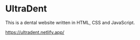 # UltraDent

This is a dental website written in HTML, CSS and JavaScript.

https://ultradent.netlify.app/
